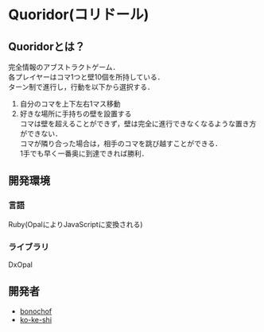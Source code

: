 # Quoridor(コリドール)

## Quoridorとは？

完全情報のアブストラクトゲーム．<br>
各プレイヤーはコマ1つと壁10個を所持している．<br>
ターン制で進行し，行動を以下から選択する．<br>
1. 自分のコマを上下左右1マス移動<br>
1. 好きな場所に手持ちの壁を設置する<br>
コマは壁を超えることができず，壁は完全に進行できなくなるような置き方ができない．<br>
コマが隣り合った場合は，相手のコマを跳び越すことができる．<br>
1手でも早く一番奥に到達できれば勝利．<br>

## 開発環境

### 言語
Ruby(OpalによりJavaScriptに変換される)

### ライブラリ
DxOpal

## 開発者
* [bonochof](https://github.com/bonochof)
* [ko-ke-shi](https://github.com/ko-ke-shi)
